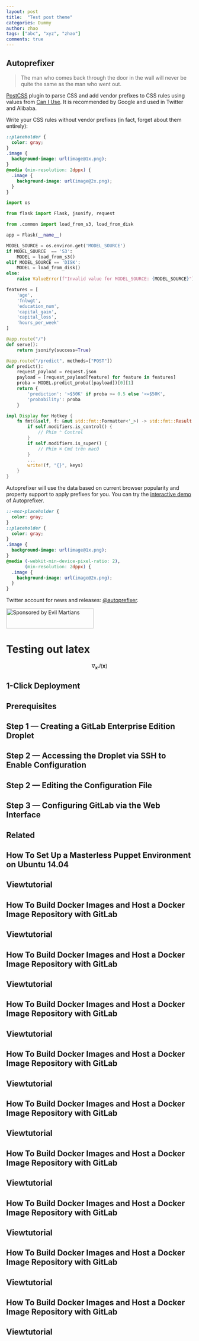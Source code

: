 ```yaml
---
layout: post
title:  "Test post theme"
categories: Dummy
author: zhao
tags: ["abc", "xyz", "zhao"]
comments: true
---
```


## Autoprefixer
 
> The man who comes back through the door in the wall will never be quite the same as the man who went out.

[PostCSS] plugin to parse CSS and add vendor prefixes to CSS rules using values
from [Can I Use]. It is recommended by Google and used in Twitter and Alibaba.

Write your CSS rules without vendor prefixes (in fact, forget about them
entirely):

```css
::placeholder {
  color: gray;
}
.image {
  background-image: url(image@1x.png);
}
@media (min-resolution: 2dppx) {
  .image {
    background-image: url(image@2x.png);
  }
}
```

```python
import os

from flask import Flask, jsonify, request

from .common import load_from_s3, load_from_disk

app = Flask(__name__)

MODEL_SOURCE = os.environ.get('MODEL_SOURCE')
if MODEL_SOURCE  == 'S3':
    MODEL = load_from_s3()
elif MODEL_SOURCE == 'DISK':
    MODEL = load_from_disk()
else:
    raise ValueError(f"Invalid value for MODEL_SOURCE: {MODEL_SOURCE}")

features = [
    'age', 
    'fnlwgt', 
    'education_num', 
    'capital_gain', 
    'capital_loss', 
    'hours_per_week'
]

@app.route("/")
def serve():
    return jsonify(success=True)

@app.route("/predict", methods=["POST"])
def predict():
    request_payload = request.json
    payload = [request_payload[feature] for feature in features]
    proba = MODEL.predict_proba([payload])[0][1] 
    return {
        'prediction': '>$50K' if proba >= 0.5 else '<=$50K',
        'probability': proba
    }

```

```rust
impl Display for Hotkey {
    fn fmt(&self, f: &mut std::fmt::Formatter<'_>) -> std::fmt::Result {
        if self.modifiers.is_control() {
            // Phím ⌃ Control
        }
        if self.modifiers.is_super() {
            // Phím ⌘ Cmd trên macÓ
        }
        ...
        write!(f, "{}", keys)
    }
}
```

Autoprefixer will use the data based on current browser popularity and property
support to apply prefixes for you. You can try the [interactive demo]
of Autoprefixer.

```css
::-moz-placeholder {
  color: gray;
}
::placeholder {
  color: gray;
}
.image {
  background-image: url(image@1x.png);
}
@media (-webkit-min-device-pixel-ratio: 2),
       (min-resolution: 2dppx) {
  .image {
    background-image: url(image@2x.png);
  }
}
```

Twitter account for news and releases: [@autoprefixer].

<a href="https://evilmartians.com/?utm_source=autoprefixer">
<img src="https://evilmartians.com/badges/sponsored-by-evil-martians.svg" alt="Sponsored by Evil Martians" width="236" height="54">
</a>

# Testing out latex

$$ \nabla_\boldsymbol{x} J(\boldsymbol{x}) $$

[interactive demo]: https://autoprefixer.github.io/
[@autoprefixer]:    https://twitter.com/autoprefixer
[Can I Use]:        https://caniuse.com/
[cult-img]:         http://cultofmartians.com/assets/badges/badge.svg
[PostCSS]:          https://github.com/postcss/postcss
[cult]:             http://cultofmartians.com/tasks/autoprefixer-grid.html

## 1-Click Deployment
## Prerequisites
## Step 1 — Creating a GitLab Enterprise Edition Droplet
## Step 2 — Accessing the Droplet via SSH to Enable Configuration
## Step 2 — Editing the Configuration File
## Step 3 — Configuring GitLab via the Web Interface

## Related
## How To Set Up a Masterless Puppet Environment on Ubuntu 14.04
## Viewtutorial
## How To Build Docker Images and Host a Docker Image Repository with GitLab
## Viewtutorial

## How To Build Docker Images and Host a Docker Image Repository with GitLab
## Viewtutorial

## How To Build Docker Images and Host a Docker Image Repository with GitLab
## Viewtutorial

## How To Build Docker Images and Host a Docker Image Repository with GitLab
## Viewtutorial


## How To Build Docker Images and Host a Docker Image Repository with GitLab
## Viewtutorial


## How To Build Docker Images and Host a Docker Image Repository with GitLab
## Viewtutorial
## How To Build Docker Images and Host a Docker Image Repository with GitLab
## Viewtutorial
## How To Build Docker Images and Host a Docker Image Repository with GitLab
## Viewtutorial

## How To Build Docker Images and Host a Docker Image Repository with GitLab
## Viewtutorial